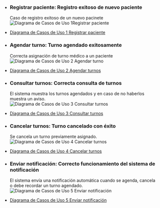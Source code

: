- ### Registrar paciente: Registro exitoso de nuevo paciente 
  Caso de registro exitoso de un nuevo pacinete
  ![Diagrama de Casos de Uso 1Registrar paciente](https://github.com/user-attachments/assets/b0611f44-15be-4371-9009-c5fca3b2a486)
* [Diagrama de Casos de Uso 1 Registrar paciente](https://drive.google.com/file/d/1TUgcIMqbLXjk3V5XrKRrJU26KTt4Itfo/view?usp=sharing)

- ### Agendar turno: Turno agendado exitosamente
  Correcta asignación de turno médico a un paciente
  ![Diagrama de Casos de Uso 2 Agendar turno](https://github.com/user-attachments/assets/a0d6b8bd-7d0c-4f27-a9f3-12d8f2d70f26)
* [Diagrama de Casos de Uso 2 Agendar turnos](https://drive.google.com/file/d/1AvGW--aC7MIbtd4DIqvxPF7TrrytYZkd/view?usp=sharing)

- ### Consultar turnos: Correcta consulta de turnos
  El sistema muestra los turnos agendados y en caso de no haberlos muestra un aviso.  
  ![Diagrama de Casos de Uso 3 Consultar turnos](https://github.com/user-attachments/assets/a5d248be-dce0-4857-8396-14cc2eb311d2)
* [Diagrama de Casos de Uso 3 Consultar turnos](https://drive.google.com/file/d/1wOk22CSdgNHSmZXv6lep5eIeoQQdsMiI/view?usp=sharing)

- ### Cancelar turnos: Turno cancelado con éxito
  Se cancela un turno previamente asignado.
  ![Diagrama de Casos de Uso 4 Cancelar turnos](https://github.com/user-attachments/assets/d66f245b-26cf-4011-bbed-949f4568d2f4)
* [Diagrama de Casos de Uso 4 Cancelar turnos](https://drive.google.com/file/d/17d56LUaCOXTncLXwelKZdyl_qOWRtNf5/view?usp=sharing)

- ### Enviar notificación: Correcto funcionamiento del sistema de notificación
  El sistema envía una notificación automática cuando se agenda, cancela o debe recordar un turno agendado.
  ![Diagrama de Casos de Uso 5 Enviar notificación](https://github.com/user-attachments/assets/cacd79b5-3cc6-4ca7-aa51-8e280da93a53)
* [Diagrama de Casos de Uso 5 Enviar notificación](https://drive.google.com/file/d/1B5AIxk6J4TmXs4dD7gzUQZ0ycKqgA38_/view?usp=sharing)
